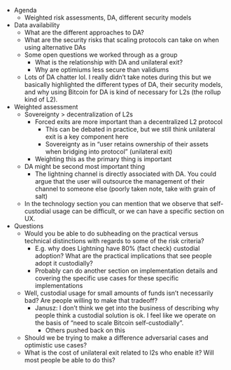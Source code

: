 - Agenda
    - Weighted risk assessments, DA, different security models
- Data availability
    - What are the different approaches to DA?
    - What are the security risks that scaling protocols can take on when using alternative DAs
    - Some open questions we worked through as a group
        - What is the relationship with DA and unilateral exit?
        - Why are optimiums less secure than validiums
    - Lots of DA chatter lol. I really didn’t take notes during this but we basically highlighted the different types of DA, their security models, and why using Bitcoin for DA is kind of necessary for L2s (the rollup kind of L2).
- Weighted assessment
    - Sovereignty > decentralization of L2s
        - Forced exits are more important than a decentralized L2 protocol
            - This can be debated in practice, but we still think unilateral exit is a key component here
            - Sovereignty as in “user retains ownership of their assets when bridging into protocol” (unilateral exit)
        - Weighting this as the primary thing is important
    - DA might be second most important thing
        - The lightning channel is directly associated with DA. You could argue that the user will outsource the management of their channel to someone else (poorly taken note, take with grain of salt)
    - In the technology section you can mention that we observe that self-custodial usage can be difficult, or we can have a specific section on UX.
- Questions
    - Would you be able to do subheading on the practical versus technical distinctions with regards to some of the risk criteria?
        - E.g. why does Lightning have 80% (fact check) custodial adoption? What are the practical implications that see people adopt it custodially?
        - Probably can do another section on implementation details and covering the specific use cases for these specific implementations
    - Well, custodial usage for small amounts of funds isn’t necessarily bad? Are people willing to make that tradeoff?
        - Janusz: I don’t think we get into the business of describing why people think a custodial solution is ok. I feel like we operate on the basis of “need to scale Bitcoin self-custodially”. 
            - Others pushed back on this
    - Should we be trying to make a difference adversarial cases and optimistic use cases?
    - What is the cost of unilateral exit related to l2s who enable it? Will most people be able to do this?
